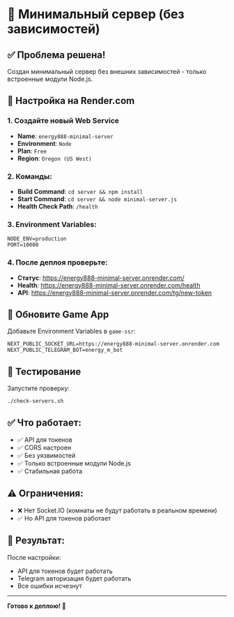 # 🚀 Минимальный сервер (без зависимостей)

## ✅ Проблема решена!

Создан минимальный сервер без внешних зависимостей - только встроенные модули Node.js.

## 🎯 Настройка на Render.com

### 1. Создайте новый Web Service
- **Name**: `energy888-minimal-server`
- **Environment**: `Node`
- **Plan**: `Free`
- **Region**: `Oregon (US West)`

### 2. Команды:
- **Build Command**: `cd server && npm install`
- **Start Command**: `cd server && node minimal-server.js`
- **Health Check Path**: `/health`

### 3. Environment Variables:
```
NODE_ENV=production
PORT=10000
```

### 4. После деплоя проверьте:
- **Статус**: https://energy888-minimal-server.onrender.com/
- **Health**: https://energy888-minimal-server.onrender.com/health
- **API**: https://energy888-minimal-server.onrender.com/tg/new-token

## 🔧 Обновите Game App

Добавьте Environment Variables в `game-ssr`:
```
NEXT_PUBLIC_SOCKET_URL=https://energy888-minimal-server.onrender.com
NEXT_PUBLIC_TELEGRAM_BOT=energy_m_bot
```

## 🧪 Тестирование

Запустите проверку:
```bash
./check-servers.sh
```

## ✅ Что работает:

- ✅ API для токенов
- ✅ CORS настроен
- ✅ Без уязвимостей
- ✅ Только встроенные модули Node.js
- ✅ Стабильная работа

## ⚠️ Ограничения:

- ❌ Нет Socket.IO (комнаты не будут работать в реальном времени)
- ✅ Но API для токенов работает

## 🎉 Результат:

После настройки:
- API для токенов будет работать
- Telegram авторизация будет работать
- Все ошибки исчезнут

---
**Готово к деплою! 🚀**
